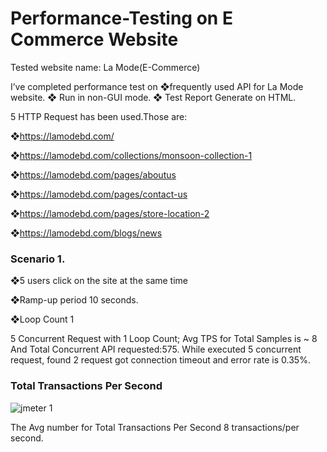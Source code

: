 # Performance-Testing on E Commerce Website

Tested website name: La Mode(E-Commerce)

I’ve completed performance test on ❖frequently used API for La Mode website. 
❖ Run in non-GUI mode.
❖ Test Report Generate on HTML. 
 

5 HTTP Request has been used.Those are:

❖https://lamodebd.com/

 ❖https://lamodebd.com/collections/monsoon-collection-1
 
 ❖https://lamodebd.com/pages/aboutus
 
❖https://lamodebd.com/pages/contact-us
 
 ❖https://lamodebd.com/pages/store-location-2
 
❖https://lamodebd.com/blogs/news

 ###  Scenario 1.
 ❖5 users click on the site at the same time

❖Ramp-up period 10 seconds.

❖Loop Count 1

5 Concurrent Request with 1 Loop Count; Avg TPS for Total Samples is ~ 8 And Total Concurrent API requested:575.
While executed 5 concurrent request, found 2 request got connection timeout and error rate is 0.35%. 




 ### Total Transactions Per Second

 ![jmeter 1](https://user-images.githubusercontent.com/68694418/194819806-c7c1c14b-a4b4-4957-8e7e-08c0abedffbb.png)
 
 The Avg number for Total Transactions Per Second 8 transactions/per second.

 

